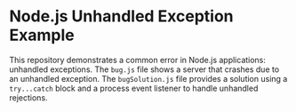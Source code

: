 # Node.js Unhandled Exception Example

This repository demonstrates a common error in Node.js applications: unhandled exceptions.  The `bug.js` file shows a server that crashes due to an unhandled exception. The `bugSolution.js` file provides a solution using a `try...catch` block and a process event listener to handle unhandled rejections.